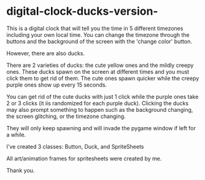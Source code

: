 # digital-clock-ducks-version-


This is a digital clock that will tell you the time in 5 different timezones including your own local time. You can change the timezone through the buttons and the background of the screen with the 'change color' button. 


However, there are also ducks. 

There are 2 varieties of ducks: the cute yellow ones and the mildly creepy ones. These ducks spawn on the screen at different times and you must click them to get rid of them. The cute ones spawn quicker while the creepy purple ones show up every 15 seconds. 

You can get rid of the cute ducks with just 1 click while the purple ones take 2 or 3 clicks (it iis randomized for each purple duck). Clicking the ducks may also prompt something to happen such as the background changing, the screen glitching, or the timezone changing. 

They will only keep spawning and will invade the pygame window if left for a while.


I've created 3 classes: Button, Duck, and SpriteSheets 

All art/animation frames for spritesheets were created by me. 

Thank you. 
